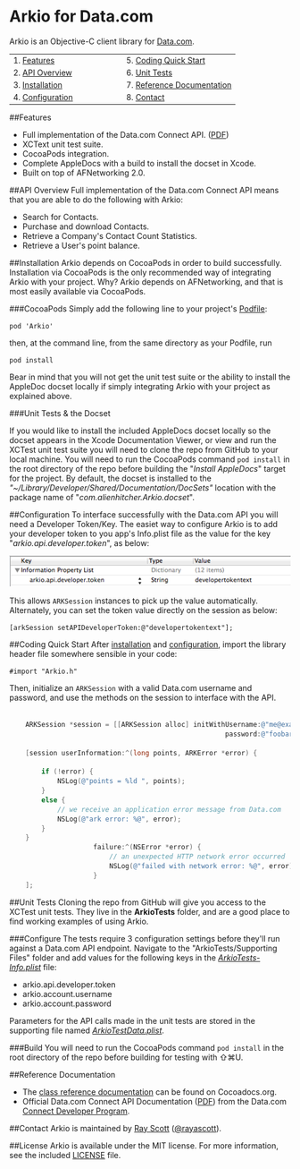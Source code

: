Arkio for Data.com
===========================
Arkio is an Objective-C client library for [Data.com](http://data.com).

<table width="100%" border=0>
	<tr>
		<td width="50%">1. <a href="#features">Features</a></td><td>5. <a href="#quickstart">Coding Quick Start</a></td>
	</tr>
	<tr>
		<td>2. <a href="#overview">API Overview</a></td><td>6. <a href="#unittests">Unit Tests</a></td>
	</tr>
	<tr>
		<td>3. <a href="#installation">Installation</a></td><td>7. <a href="#referencedocs">Reference Documentation</a></td>
	</tr>
	<tr>
		<td>4. <a href="#configuration">Configuration</a></td><td>8. <a href="#contact">Contact</a></td>
	</tr>

</table>

##<a name="features">Features</a>
- Full implementation of the Data.com Connect API. ([PDF](http://www.data.com/export/sites/data/common/assets/pdf/DS_Datadotcom_Connect_API_Docs.pdf)) 
- XCText unit test suite.
- CocoaPods integration.
- Complete AppleDocs with a build to install the docset in Xcode.
- Built on top of AFNetworking 2.0.

##<a name="overview">API Overview</a>
Full implementation of the Data.com Connect API means that you are able to do the following with Arkio:

- Search for Contacts.
- Purchase and download Contacts.
- Retrieve a Company's Contact Count Statistics.
- Retrieve a User's point balance.


##<a name="installation">Installation</a>
Arkio depends on CocoaPods in order to build successfully. Installation via CocoaPods is the only recommended way of integrating Arkio with your project. Why? Arkio depends on AFNetworking, and that is most easily available via CocoaPods. 

###CocoaPods 
Simply add the following line to your project's [Podfile](http://docs.cocoapods.org/podfile.html):

```
pod 'Arkio'
```
then, at the command line, from the same directory as your Podfile, run
 
```
pod install
```

Bear in mind that you will not get the unit test suite or the ability to install the AppleDoc docset locally if simply integrating Arkio with your project as explained above. 

###Unit Tests & the Docset

If you would like to install the included AppleDocs docset locally so the docset appears in the Xcode Documentation Viewer, or view and run the XCTest unit test suite you will need to clone the repo from GitHub to your local machine. You will need to run the CocoaPods command `pod install` in the root directory of the repo before building the "*Install AppleDocs*" target for the project. By default, the docset is installed to the *"~/Library/Developer/Shared/Documentation/DocSets"* location with the package name of "*com.alienhitcher.Arkio.docset*".



##<a name="configuration">Configuration</a>
To interface successfully with the Data.com API you will need a Developer Token/Key. The easiet way to configure Arkio is to add your developer token to you app's Info.plist file as the value for the key "*arkio.api.developer.token*", as below:

![Token Config](Arkio/arkio-api-developer-token-example.png)

This allows `ARKSession` instances to pick up the value automatically. Alternately, you can set the token value directly on the session as below:

```
[arkSession setAPIDeveloperToken:@"developertokentext"];
```

##<a name="quickstart">Coding Quick Start</a>
After <a href="#installation">installation</a> and <a href="#configuration">configuration</a>, import the library header file somewhere sensible in your code:

```
#import "Arkio.h"
```
Then, initialize an `ARKSession` with a valid Data.com username and password, and use the methods on the session to interface with the API.

```objective-c

    ARKSession *session = [[ARKSession alloc] initWithUsername:@"me@example.com" 
    												  password:@"foobar"];
    												  
    [session userInformation:^(long points, ARKError *error) {
        
        if (!error) {
            NSLog(@"points = %ld ", points);
        }
        else {
            // we receive an application error message from Data.com
            NSLog(@"ark error: %@", error);
        }
    }
                     failure:^(NSError *error) {
                         // an unexpected HTTP network error occurred
                         NSLog(@"failed with network error: %@", error);
                     }
    ];

```

##<a name="unittests">Unit Tests</a>
Cloning the repo from GitHub will give you access to the XCTest unit tests. They live in the 
**ArkioTests** folder, and are a good place to find working examples of using Arkio. 

###Configure
The tests require 3 configuration settings before they'll run against a Data.com API endpoint. Navigate to the "ArkioTests/Supporting Files" folder and add values for the following keys in the [*ArkioTests-Info.plist*](ArkioTests/ArkioTests-Info.plist) file:

- arkio.api.developer.token
- arkio.account.username
- arkio.account.password

Parameters for the API calls made in the unit tests are stored in the supporting file named [*ArkioTestData.plist*](ArkioTests/ArkioTestData.plist).

###Build
You will need to run the CocoaPods command `pod install` in the root directory of the repo before building for testing with ⇧⌘U. 

##<a name="referencedocs">Reference Documentation</a>

- The [class reference documentation](http://cocoadocs.org/docsets/Arkio/) can be found on Cocoadocs.org.
- Official Data.com Connect API Documentation ([PDF](http://www.data.com/export/sites/data/common/assets/pdf/DS_Datadotcom_Connect_API_Docs.pdf)) from the Data.com [Connect Developer Program](http://www.data.com/data-resources/connect-developer/index.jsp).

##<a name="contact">Contact</a>
Arkio is maintained by [Ray Scott](https://github.com/rayascott) ([@rayascott](http://www.twitter.com/rayascott)).

##<a name="license">License</a>
Arkio is available under the MIT license. For more information, see the included [LICENSE](./LICENSE) file.
